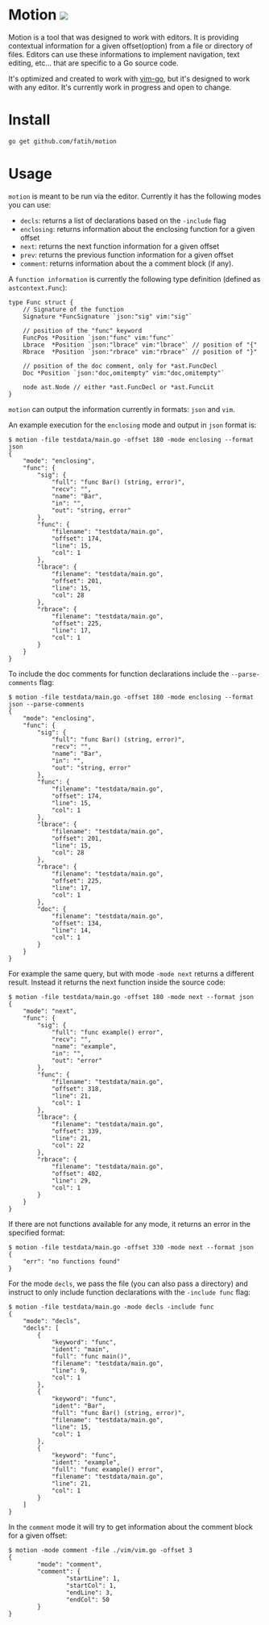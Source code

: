 # Motion [![](https://github.com/fatih/motion/workflows/build/badge.svg)](https://github.com/fatih/motion/actions)

Motion is a tool that was designed to work with editors. It is providing
contextual information for a given offset(option) from a file or directory of
files.  Editors can use these informations to implement navigation, text
editing, etc... that are specific to a Go source code.

It's optimized and created to work with
[vim-go](https://github.com/fatih/vim-go), but it's designed to work with any
editor.  It's currently work in progress and open to change.

# Install

```bash
go get github.com/fatih/motion
```

# Usage

`motion` is meant to be run via the editor. Currently it has the following
modes you can use:

* `decls`: returns a list of declarations based on the `-include` flag
* `enclosing`: returns information about the enclosing function for a given
  offset
* `next`: returns the next function information for a given offset
* `prev`: returns the previous function information for a given offset
* `comment`: returns information about the a comment block (if any).

A `function information` is currently the following type definition (defined as
`astcontext.Func`):

```
type Func struct {
	// Signature of the function
	Signature *FuncSignature `json:"sig" vim:"sig"`

	// position of the "func" keyword
	FuncPos *Position `json:"func" vim:"func"`
	Lbrace  *Position `json:"lbrace" vim:"lbrace"` // position of "{"
	Rbrace  *Position `json:"rbrace" vim:"rbrace"` // position of "}"

	// position of the doc comment, only for *ast.FuncDecl
	Doc *Position `json:"doc,omitempty" vim:"doc,omitempty"`

	node ast.Node // either *ast.FuncDecl or *ast.FuncLit
}
```

`motion` can output the information currently in formats: `json` and `vim`.

An example execution for the `enclosing` mode and output in `json` format is:

```
$ motion -file testdata/main.go -offset 180 -mode enclosing --format json
{
	"mode": "enclosing",
	"func": {
		"sig": {
			"full": "func Bar() (string, error)",
			"recv": "",
			"name": "Bar",
			"in": "",
			"out": "string, error"
		},
		"func": {
			"filename": "testdata/main.go",
			"offset": 174,
			"line": 15,
			"col": 1
		},
		"lbrace": {
			"filename": "testdata/main.go",
			"offset": 201,
			"line": 15,
			"col": 28
		},
		"rbrace": {
			"filename": "testdata/main.go",
			"offset": 225,
			"line": 17,
			"col": 1
		}
	}
}
```

To include the doc comments for function declarations include the
`--parse-comments` flag:

```
$ motion -file testdata/main.go -offset 180 -mode enclosing --format json --parse-comments
{
	"mode": "enclosing",
	"func": {
		"sig": {
			"full": "func Bar() (string, error)",
			"recv": "",
			"name": "Bar",
			"in": "",
			"out": "string, error"
		},
		"func": {
			"filename": "testdata/main.go",
			"offset": 174,
			"line": 15,
			"col": 1
		},
		"lbrace": {
			"filename": "testdata/main.go",
			"offset": 201,
			"line": 15,
			"col": 28
		},
		"rbrace": {
			"filename": "testdata/main.go",
			"offset": 225,
			"line": 17,
			"col": 1
		},
		"doc": {
			"filename": "testdata/main.go",
			"offset": 134,
			"line": 14,
			"col": 1
		}
	}
}
```

For example the same query, but with mode `-mode next` returns a different
result. Instead it returns the next function inside the source code:

```
$ motion -file testdata/main.go -offset 180 -mode next --format json
{
	"mode": "next",
	"func": {
		"sig": {
			"full": "func example() error",
			"recv": "",
			"name": "example",
			"in": "",
			"out": "error"
		},
		"func": {
			"filename": "testdata/main.go",
			"offset": 318,
			"line": 21,
			"col": 1
		},
		"lbrace": {
			"filename": "testdata/main.go",
			"offset": 339,
			"line": 21,
			"col": 22
		},
		"rbrace": {
			"filename": "testdata/main.go",
			"offset": 402,
			"line": 29,
			"col": 1
		}
	}
}
```

If there are not functions available for any mode, it returns an error in the
specified format:

```
$ motion -file testdata/main.go -offset 330 -mode next --format json
{
	"err": "no functions found"
}
```

For the mode `decls`, we pass the file (you can also pass a directory)
and instruct to only include function declarations with the `-include func`
flag:
```
$ motion -file testdata/main.go -mode decls -include func
{
	"mode": "decls",
	"decls": [
		{
			"keyword": "func",
			"ident": "main",
			"full": "func main()",
			"filename": "testdata/main.go",
			"line": 9,
			"col": 1
		},
		{
			"keyword": "func",
			"ident": "Bar",
			"full": "func Bar() (string, error)",
			"filename": "testdata/main.go",
			"line": 15,
			"col": 1
		},
		{
			"keyword": "func",
			"ident": "example",
			"full": "func example() error",
			"filename": "testdata/main.go",
			"line": 21,
			"col": 1
		}
	]
}
```

In the `comment` mode it will try to get information about the comment block for
a given offset:
```
$ motion -mode comment -file ./vim/vim.go -offset 3
{
        "mode": "comment",
        "comment": {
                "startLine": 1,
                "startCol": 1,
                "endLine": 3,
                "endCol": 50
        }
}
```
